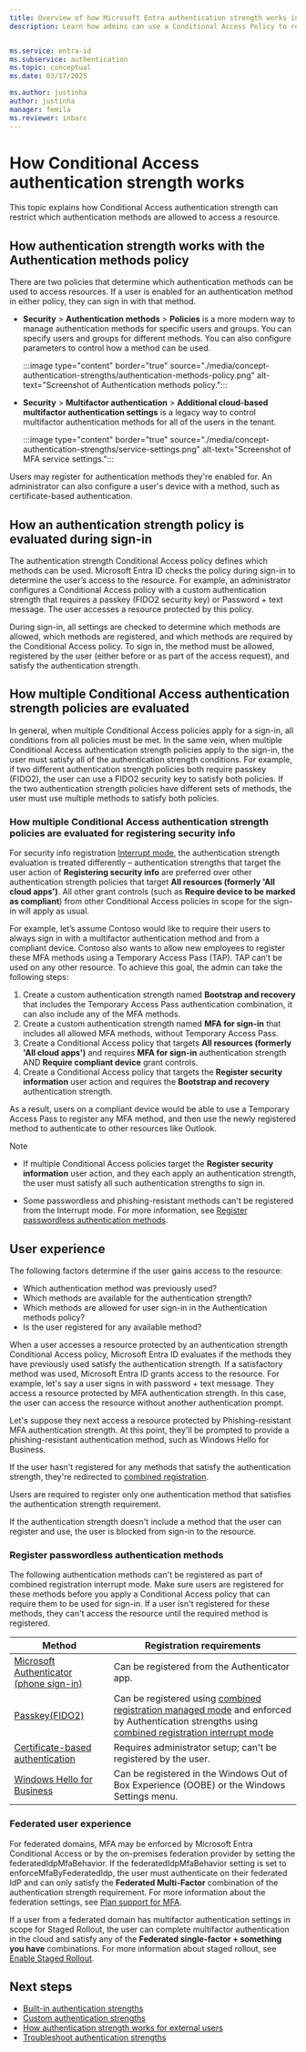 ```yaml
---
title: Overview of how Microsoft Entra authentication strength works in a Conditional Access policy
description: Learn how admins can use a Conditional Access Policy to require specific authentication combinations to access a resource.


ms.service: entra-id
ms.subservice: authentication
ms.topic: conceptual
ms.date: 03/17/2025

ms.author: justinha
author: justinha
manager: femila
ms.reviewer: inbarc
---
```

#  How Conditional Access authentication strength works 

This topic explains how Conditional Access authentication strength can restrict which authentication methods are allowed to access a resource.
<!-- ### Place holder:How to create Conditional Access policy that uses authentication strength
-	Add a note that you can use either require mfa or require auth strengths
- (JF) Possibly add a reference doc that lists all the definitions of the things you can configure?
-->

## How authentication strength works with the Authentication methods policy
There are two policies that determine which authentication methods can be used to access resources. If a user is enabled for an authentication method in either policy, they can sign in with that method. 

- **Security** > **Authentication methods** > **Policies** is a more modern way to manage authentication methods for specific users and groups. You can specify users and groups for different methods. You can also configure parameters to control how a method can be used.  

  :::image type="content" border="true" source="./media/concept-authentication-strengths/authentication-methods-policy.png" alt-text="Screenshot of Authentication methods policy.":::

- **Security** > **Multifactor authentication** > **Additional cloud-based multifactor authentication settings** is a legacy way to control multifactor authentication methods for all of the users in the tenant. 

  :::image type="content" border="true" source="./media/concept-authentication-strengths/service-settings.png" alt-text="Screenshot of MFA service settings.":::

Users may register for authentication methods they're enabled for. An administrator can also configure a user's device with a method, such as certificate-based authentication.

## How an authentication strength policy is evaluated during sign-in 

The authentication strength Conditional Access policy defines which methods can be used. Microsoft Entra ID checks the policy during sign-in to determine the user’s access to the resource. For example, an administrator configures a Conditional Access policy with a custom authentication strength that requires a passkey (FIDO2 security key) or Password + text message. The user accesses a resource protected by this policy. 

During sign-in, all settings are checked to determine which methods are allowed, which methods are registered, and which methods are required by the Conditional Access policy. To sign in, the method must be allowed, registered by the user (either before or as part of the access request), and satisfy the authentication strength. 

## How multiple Conditional Access authentication strength policies are evaluated 

In general, when multiple Conditional Access policies apply for a sign-in, all conditions from all policies must be met. In the same vein, when multiple Conditional Access authentication strength policies apply to the sign-in, the user must satisfy all of the authentication strength conditions. For example, if two different authentication strength policies both require passkey (FIDO2), the user can use a FIDO2 security key to satisfy both policies. If the two authentication strength policies have different sets of methods, the user must use multiple methods to satisfy both policies. 

### How multiple Conditional Access authentication strength policies are evaluated for registering security info 

For security info registration [Interrupt mode](/entra/identity/authentication/concept-registration-mfa-sspr-combined#interrupt-mode), the authentication strength evaluation is treated differently – authentication strengths that target the user action of **Registering security info** are preferred over other authentication strength policies that target **All resources (formerly 'All cloud apps')**. All other grant controls (such as **Require device to be marked as compliant**) from other Conditional Access policies in scope for the sign-in will apply as usual.  

For example, let’s assume Contoso would like to require their users to always sign in with a multifactor authentication method and from a compliant device. Contoso also wants to allow new employees to register these MFA methods using a Temporary Access Pass (TAP). TAP can’t be used on any other resource. To achieve this goal, the admin can take the following steps: 

1. Create a custom authentication strength named **Bootstrap and recovery** that includes the Temporary Access Pass authentication combination, it can also include any of the MFA methods.  
1. Create a custom authentication strength named **MFA for sign-in** that includes all allowed MFA methods, without Temporary Access Pass.
1. Create a Conditional Access policy that targets **All resources (formerly 'All cloud apps')** and requires **MFA for sign-in** authentication strength AND **Require compliant device** grant controls. 
1. Create a Conditional Access policy that targets the **Register security information** user action and requires the **Bootstrap and recovery** authentication strength. 

As a result, users on a compliant device would be able to use a Temporary Access Pass to register any MFA method, and then use the newly registered method to authenticate to other resources like Outlook. 

>[!NOTE] 
>- If multiple Conditional Access policies target the **Register security information** user action, and they each apply an authentication strength, the user must satisfy all such authentication strengths to sign in. 
>
>- Some passwordless and phishing-resistant methods can't be registered from the Interrupt mode. For more information, see [Register passwordless authentication methods](/entra/identity/authentication/concept-authentication-strength-how-it-works#register-passwordless-authentication-methods).

## User experience

The following factors determine if the user gains access to the resource: 

- Which authentication method was previously used?
- Which methods are available for the authentication strength? 
- Which methods are allowed for user sign-in in the Authentication methods policy?
- Is the user registered for any available method?

When a user accesses a resource protected by an authentication strength Conditional Access policy, Microsoft Entra ID evaluates if the methods they have previously used satisfy the authentication strength. If a satisfactory method was used, Microsoft Entra ID grants access to the resource. For example, let's say a user signs in with password + text message. They access a resource protected by MFA authentication strength. In this case, the user can access the resource without another authentication prompt.

Let's suppose they next access a resource protected by Phishing-resistant MFA authentication strength. At this point, they'll be prompted to provide a phishing-resistant authentication method, such as Windows Hello for Business. 

If the user hasn't registered for any methods that satisfy the authentication strength, they're redirected to [combined registration](concept-registration-mfa-sspr-combined.md#interrupt-mode). <!-- making this a comment for now because we have a limitation. Once it is fixed we can remove the comment::: Only users who satisfy MFA are redirected to register another strong authentication method.-->

Users are required to register only one authentication method that satisfies the authentication strength requirement. 

If the authentication strength doesn't include a method that the user can register and use, the user is blocked from sign-in to the resource. 

### Register passwordless authentication methods

The following authentication methods can't be registered as part of combined registration interrupt mode. Make sure users are registered for these methods before you apply a Conditional Access policy that can require them to be used for sign-in. If a user isn't registered for these methods, they can't access the resource until the required method is registered. 

| Method | Registration requirements |
|--------|---------------------------|
|[Microsoft Authenticator (phone sign-in)](https://support.microsoft.com/account-billing/add-your-work-or-school-account-to-the-microsoft-authenticator-app-43a73ab5-b4e8-446d-9e54-2a4cb8e4e93c) | Can be registered from the Authenticator app.|
|[Passkey(FIDO2)](howto-authentication-passwordless-security-key.md) | Can be registered using [combined registration managed mode](/entra/identity/authentication/concept-registration-mfa-sspr-combined#manage-mode) and enforced by Authentication strengths using [combined registration interrupt mode](/entra/identity/authentication/concept-registration-mfa-sspr-combined#interrupt-mode) |
|[Certificate-based authentication](concept-certificate-based-authentication.md) | Requires administrator setup; can't be registered by the user. |
|[Windows Hello for Business](/windows/security/identity-protection/hello-for-business/hello-prepare-people-to-use) | Can be registered in the Windows Out of Box Experience (OOBE) or the Windows Settings menu.|


### Federated user experience  
For federated domains, MFA may be enforced by Microsoft Entra Conditional Access or by the on-premises federation provider by setting the federatedIdpMfaBehavior. If the federatedIdpMfaBehavior setting is set to enforceMfaByFederatedIdp, the user must authenticate on their federated IdP and can only satisfy the **Federated Multi-Factor** combination of the authentication strength requirement. For more information about the federation settings, see [Plan support for MFA](../hybrid/connect/migrate-from-federation-to-cloud-authentication.md).

If a user from a federated domain has multifactor authentication settings in scope for Staged Rollout, the user can complete multifactor authentication in the cloud and satisfy any of the **Federated single-factor + something you have** combinations. For more information about staged rollout, see [Enable Staged Rollout](how-to-mfa-server-migration-utility.md#enable-staged-rollout).

## Next steps

- [Built-in authentication strengths](concept-authentication-strengths.md)
- [Custom authentication strengths](concept-authentication-strength-advanced-options.md)
- [How authentication strength works for external users](concept-authentication-strength-external-users.md)
- [Troubleshoot authentication strengths](troubleshoot-authentication-strengths.md) 
